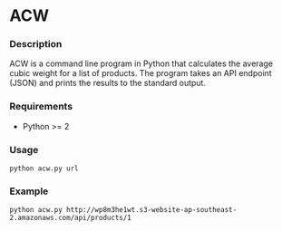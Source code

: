 # ACW

### Description

ACW is a command line program in Python that calculates the average cubic weight for a list of products.
The program takes an API endpoint (JSON) and prints the results to the standard output.

### Requirements

- Python >= 2
 
### Usage

```
python acw.py url
```

### Example

```
python acw.py http://wp8m3he1wt.s3-website-ap-southeast-2.amazonaws.com/api/products/1
```


